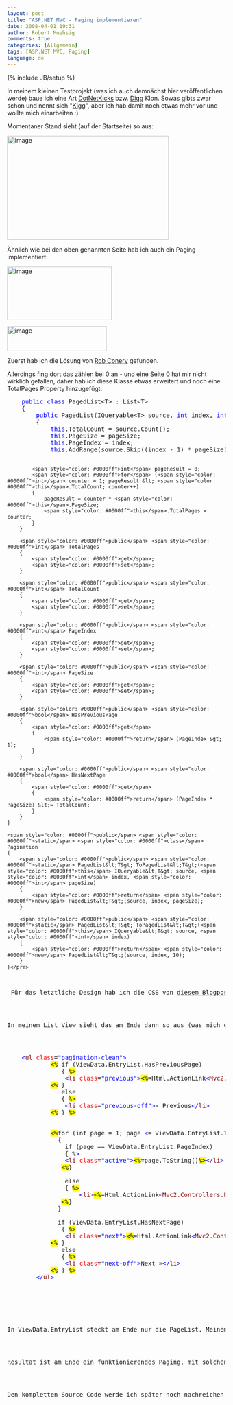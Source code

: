 ```yaml
---
layout: post
title: "ASP.NET MVC - Paging implementieren"
date: 2008-04-01 19:31
author: Robert Muehsig
comments: true
categories: [Allgemein]
tags: [ASP.NET MVC, Paging]
language: de
---
```

{% include JB/setup %}
<p>In meinem kleinen Testprojekt (was ich auch demn&#228;chst hier ver&#246;ffentlichen werde) baue ich eine Art <a href="http://dotnetkicks.com/">DotNetKicks</a> bzw. <a href="http://dotnetkicks.com/">Digg</a> Klon. Sowas gibts zwar schon und nennt sich &quot;<a href="http://www.codeplex.com/Kigg">Kigg</a>&quot;, aber ich hab damit noch etwas mehr vor und wollte mich einarbeiten :)</p>  <p>Momentaner Stand sieht (auf der Startseite) so aus:</p>  <p><a href="{{BASE_PATH}}/assets/wp-images-de/image364.png"><img style="border-top-width: 0px; border-left-width: 0px; border-bottom-width: 0px; border-right-width: 0px" height="243" alt="image" src="{{BASE_PATH}}/assets/wp-images-de/image-thumb343.png" width="377" border="0" /></a> </p>  <p>&#196;hnlich wie bei den oben genannten Seite hab ich auch ein Paging implementiert:</p>  <p><a href="{{BASE_PATH}}/assets/wp-images-de/image365.png"><img style="border-top-width: 0px; border-left-width: 0px; border-bottom-width: 0px; border-right-width: 0px" height="125" alt="image" src="{{BASE_PATH}}/assets/wp-images-de/image-thumb344.png" width="244" border="0" /></a> </p>  <p><a href="{{BASE_PATH}}/assets/wp-images-de/image366.png"><img style="border-top-width: 0px; border-left-width: 0px; border-bottom-width: 0px; border-right-width: 0px" height="58" alt="image" src="{{BASE_PATH}}/assets/wp-images-de/image-thumb345.png" width="232" border="0" /></a> </p>  <p>Zuerst hab ich die L&#246;sung von <a href="http://blog.wekeroad.com/2007/12/10/aspnet-mvc-pagedlistt/">Rob Conery</a> gefunden.</p>  <p>Allerdings fing dort das z&#228;hlen bei 0 an - und eine Seite 0 hat mir nicht wirklich gefallen, daher hab ich diese Klasse etwas erweitert und noch eine TotalPages Property hinzugef&#252;gt:</p>  <pre style="width: 510px; overflow: auto;">    <span style="color: #0000ff">public</span> <span style="color: #0000ff">class</span> PagedList&lt;T&gt; : List&lt;T&gt;
    {
        <span style="color: #0000ff">public</span> PagedList(IQueryable&lt;T&gt; source, <span style="color: #0000ff">int</span> index, <span style="color: #0000ff">int</span> pageSize)
        {
            <span style="color: #0000ff">this</span>.TotalCount = source.Count();
            <span style="color: #0000ff">this</span>.PageSize = pageSize;
            <span style="color: #0000ff">this</span>.PageIndex = index;
            <span style="color: #0000ff">this</span>.AddRange(source.Skip((index - 1) * pageSize).Take(pageSize).ToList());

            <span style="color: #0000ff">int</span> pageResult = 0;
            <span style="color: #0000ff">for</span> (<span style="color: #0000ff">int</span> counter = 1; pageResult &lt; <span style="color: #0000ff">this</span>.TotalCount; counter++)
            {
                pageResult = counter * <span style="color: #0000ff">this</span>.PageSize;
                <span style="color: #0000ff">this</span>.TotalPages = counter;
            }
        }

        <span style="color: #0000ff">public</span> <span style="color: #0000ff">int</span> TotalPages
        {
            <span style="color: #0000ff">get</span>;
            <span style="color: #0000ff">set</span>;
        }

        <span style="color: #0000ff">public</span> <span style="color: #0000ff">int</span> TotalCount
        {
            <span style="color: #0000ff">get</span>;
            <span style="color: #0000ff">set</span>;
        }

        <span style="color: #0000ff">public</span> <span style="color: #0000ff">int</span> PageIndex
        {
            <span style="color: #0000ff">get</span>;
            <span style="color: #0000ff">set</span>;
        }

        <span style="color: #0000ff">public</span> <span style="color: #0000ff">int</span> PageSize
        {
            <span style="color: #0000ff">get</span>;
            <span style="color: #0000ff">set</span>;
        }

        <span style="color: #0000ff">public</span> <span style="color: #0000ff">bool</span> HasPreviousPage
        {
            <span style="color: #0000ff">get</span>
            {
                <span style="color: #0000ff">return</span> (PageIndex &gt; 1);
            }
        }

        <span style="color: #0000ff">public</span> <span style="color: #0000ff">bool</span> HasNextPage
        {
            <span style="color: #0000ff">get</span>
            {
                <span style="color: #0000ff">return</span> (PageIndex * PageSize) &lt;= TotalCount;
            }
        }
    }

    <span style="color: #0000ff">public</span> <span style="color: #0000ff">static</span> <span style="color: #0000ff">class</span> Pagination
    {
        <span style="color: #0000ff">public</span> <span style="color: #0000ff">static</span> PagedList&lt;T&gt; ToPagedList&lt;T&gt;(<span style="color: #0000ff">this</span> IQueryable&lt;T&gt; source, <span style="color: #0000ff">int</span> index, <span style="color: #0000ff">int</span> pageSize)
        {
            <span style="color: #0000ff">return</span> <span style="color: #0000ff">new</span> PagedList&lt;T&gt;(source, index, pageSize);
        }

        <span style="color: #0000ff">public</span> <span style="color: #0000ff">static</span> PagedList&lt;T&gt; ToPagedList&lt;T&gt;(<span style="color: #0000ff">this</span> IQueryable&lt;T&gt; source, <span style="color: #0000ff">int</span> index)
        {
            <span style="color: #0000ff">return</span> <span style="color: #0000ff">new</span> PagedList&lt;T&gt;(source, index, 10);
        }
    }</pre>

<p> F&#252;r das letztliche Design hab ich die CSS von <a href="http://woork.blogspot.com/2008/03/perfect-pagination-style-using-css.html">diesem Blogpost</a> hier genommen.</p>

<p>In meinem List View sieht das am Ende dann so aus (was mich etwas an meine PHP Zeiten erinnert) :</p>

<pre style="width: 510px; overflow: auto;">    <span style="color: #0000ff">&lt;</span><span style="color: #800000">ul</span> <span style="color: #ff0000">class</span>=<span style="color: #0000ff">&quot;pagination-clean&quot;</span><span style="color: #0000ff">&gt;</span>
            <span style="color: black; background-color: #ffff00">&lt;%</span> if (ViewData.EntryList.HasPreviousPage)
               { <span style="color: black; background-color: #ffff00">%&gt;</span>
                <span style="color: #0000ff">&lt;</span><span style="color: #800000">li</span> <span style="color: #ff0000">class</span>=<span style="color: #0000ff">&quot;previous&quot;</span><span style="color: #0000ff">&gt;</span><span style="color: black; background-color: #ffff00">&lt;%</span>=Html.ActionLink<span style="color: #0000ff">&lt;</span><span style="color: #800000">Mvc2.Controllers.EntryController</span><span style="color: #0000ff">&gt;</span>(c =&gt; c.List(ViewData.Category, ViewData.EntryList.PageIndex - 1), &quot;&#171; Previous&quot;)<span style="color: black; background-color: #ffff00">%&gt;</span><span style="color: #0000ff">&lt;/</span><span style="color: #800000">li</span><span style="color: #0000ff">&gt;</span>
            <span style="color: black; background-color: #ffff00">&lt;%</span> }
               else
               { <span style="color: black; background-color: #ffff00">%&gt;</span>
                <span style="color: #0000ff">&lt;</span><span style="color: #800000">li</span> <span style="color: #ff0000">class</span>=<span style="color: #0000ff">&quot;previous-off&quot;</span><span style="color: #0000ff">&gt;</span>&#171; Previous<span style="color: #0000ff">&lt;/</span><span style="color: #800000">li</span><span style="color: #0000ff">&gt;</span>
            <span style="color: black; background-color: #ffff00">&lt;%</span> } <span style="color: black; background-color: #ffff00">%&gt;</span>
            
            
            <span style="color: black; background-color: #ffff00">&lt;%</span>for (int page = 1; page <span style="color: #0000ff">&lt;</span>= ViewData.EntryList.TotalPages; page++)
              { 
                if (page == ViewData.EntryList.PageIndex)
                { %<span style="color: #0000ff">&gt;</span>
                <span style="color: #0000ff">&lt;</span><span style="color: #800000">li</span> <span style="color: #ff0000">class</span>=<span style="color: #0000ff">&quot;active&quot;</span><span style="color: #0000ff">&gt;</span><span style="color: black; background-color: #ffff00">&lt;%</span>=page.ToString()<span style="color: black; background-color: #ffff00">%&gt;</span><span style="color: #0000ff">&lt;/</span><span style="color: #800000">li</span><span style="color: #0000ff">&gt;</span>
               <span style="color: black; background-color: #ffff00">&lt;%</span>}
                
                else
                { <span style="color: black; background-color: #ffff00">%&gt;</span>
                    <span style="color: #0000ff">&lt;</span><span style="color: #800000">li</span><span style="color: #0000ff">&gt;</span><span style="color: black; background-color: #ffff00">&lt;%</span>=Html.ActionLink<span style="color: #0000ff">&lt;</span><span style="color: #800000">Mvc2.Controllers.EntryController</span><span style="color: #0000ff">&gt;</span>(c =&gt; c.List(ViewData.Category, page), page.ToString())<span style="color: black; background-color: #ffff00">%&gt;</span><span style="color: #0000ff">&lt;/</span><span style="color: #800000">li</span><span style="color: #0000ff">&gt;</span>
               <span style="color: black; background-color: #ffff00">&lt;%</span>}
              } 
              
              if (ViewData.EntryList.HasNextPage)
               { <span style="color: black; background-color: #ffff00">%&gt;</span>
                <span style="color: #0000ff">&lt;</span><span style="color: #800000">li</span> <span style="color: #ff0000">class</span>=<span style="color: #0000ff">&quot;next&quot;</span><span style="color: #0000ff">&gt;</span><span style="color: black; background-color: #ffff00">&lt;%</span>=Html.ActionLink<span style="color: #0000ff">&lt;</span><span style="color: #800000">Mvc2.Controllers.EntryController</span><span style="color: #0000ff">&gt;</span>(c =&gt; c.List(ViewData.Category, ViewData.EntryList.PageIndex + 1), &quot;Next &#187;&quot;)<span style="color: black; background-color: #ffff00">%&gt;</span><span style="color: #0000ff">&lt;/</span><span style="color: #800000">li</span><span style="color: #0000ff">&gt;</span>
            <span style="color: black; background-color: #ffff00">&lt;%</span> }
               else
               { <span style="color: black; background-color: #ffff00">%&gt;</span>
                <span style="color: #0000ff">&lt;</span><span style="color: #800000">li</span> <span style="color: #ff0000">class</span>=<span style="color: #0000ff">&quot;next-off&quot;</span><span style="color: #0000ff">&gt;</span>Next &#187;<span style="color: #0000ff">&lt;/</span><span style="color: #800000">li</span><span style="color: #0000ff">&gt;</span>
            <span style="color: black; background-color: #ffff00">&lt;%</span> } <span style="color: black; background-color: #ffff00">%&gt;</span>
        <span style="color: #0000ff">&lt;/</span><span style="color: #800000">ul</span><span style="color: #0000ff">&gt;</span> </pre>

<p></p>

<p>In ViewData.EntryList steckt am Ende nur die PageList. Meinem EntryContoller (bzw. dessen &quot;List&quot; Methode) &#252;bergeb ich die momentan angew&#228;hlte Kategorie und die Seite.</p>

<p>Resultat ist am Ende ein funktionierendes Paging, mit solchen URLs: <a title="http://localhost:56891/Entry/List/All/3" href="http://localhost:56891/Entry/List/All/3">http://localhost:56891/Entry/List/All/3</a> f&#252;r Seite 3 bei allen Kategorien. </p>

<p>Den kompletten Source Code werde ich sp&#228;ter noch nachreichen - zusammen mit dem gesamten MVC Testprojekt</p>
